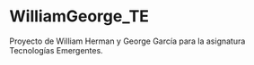 # WilliamGeorge_TE
Proyecto de William Herman y George García para la asignatura Tecnologías Emergentes.
